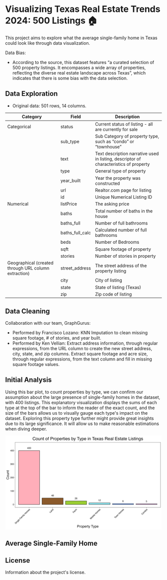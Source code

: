 # Visualizing Texas Real Estate Trends 2024: 500 Listings 🏠

This project aims to explore what the average single-family home in Texas could look like through data visualization.

Data Bias:
- According to the source, this dataset features “a curated selection of 500 property listings. It encompasses a wide array of properties, reflecting the diverse real estate landscape across Texas”, which indicates that there is some bias with the data selection.

## Data Exploration

- Original data: 501 rows, 14 columns.

| Category    | Field             | Description                                       |
|-------------|-------------------|---------------------------------------------------|
| Categorical | status            | Current status of listing - all are currently for sale |
|             | sub_type          | Sub Category of property type, such as “condo” or “townhouse” |
|             | text              | Text description narrative used in listing, descriptor of characteristics of property |
|             | type              | General type of property                          |
|             | year_built        | Year the property was constructed                 |
|             | url               | Realtor.com page for listing                      |
|             | id                | Unique Numerical Listing ID                       |
| Numerical   | listPrice         | The asking price                                  |
|             | baths             | Total number of baths in the house                |
|             | baths_full        | Number of full bathrooms                          |
|             | baths_full_calc   | Calculated number of full bathrooms               |
|             | beds              | Number of Bedrooms                                |
|             | sqft              | Square footage of property                        |
|             | stories           | Number of stories in property                     |
| Geographical (created through URL column extraction)| street_address    | The street address of the property listing        |
|             | city              | City of listing                                   |
|             | state             | State of listing (Texas)                          |
|             | zip               | Zip code of listing                               |

## Data Cleaning

Collaboration with our team, GraphGurus: 
- Performed by Francisco Lozano: KNN Imputation to clean missing square footage, # of stories, and year built.
- Performed by Ken Vellian: Extract address information, through regular expressions, from the URL column to create the new street address, city, state, and zip columns. Extract square footage and acre size, through regular expressions, from the text column and fill in missing square footage values.

## Initial Analysis

Using this bar plot, to count properties by type, we can confirm our assumption about the large presence of single-family homes in the dataset, with 400 listings. This explanatory visualization displays the sums of each type at the top of the bar to inform the reader of the exact count, and the size of the bars allows us to visually gauge each type's impact on the dataset. Exploring this property type further might provide great insights due to its large significance. It will allow us to make reasonable estimations when diving deeper.

<img src="/projects/data-viz/img/count_bar_plot.png" alt="Count of Properties by Type">


## Average Single-Family Home

## License

Information about the project's license.
